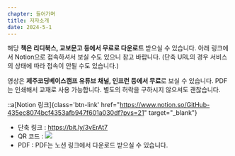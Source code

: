 ```yaml
---
chapter: 들어가며
title: 저자소개
date: 2024-5-1
---
```


해당 **책은 리디북스, 교보문고 등에서 무료로 다운로드** 받으실 수 있습니다. 아래 링크에서 Notion으로 접속하셔서 보실 수도 있으니 참고 바랍니다. (단축 URL의 경우 서비스의 상태에 따라 접속이 안될 수도 있습니다.)

영상은 **제주코딩베이스캠프 유튜브 채널, 인프런 등에서 무료**로 보실 수 있습니다. PDF는 인쇄해서 교재로 사용 가능합니다. 별도의 허락을 구하시지 않으셔도 괜찮습니다.

::a[Notion 링크]{class='btn-link' href="https://www.notion.so/GitHub-435ec8074bcf4353afb947f601a030df?pvs=21" target="\_blank"}

- 단축 링크 : https://bit.ly/3vErAt7
- QR 코드 :
  ![](/images/github/chapter01-2-1.png)
- PDF : PDF는 노션 링크에서 다운로드 받으실 수 있습니다.
